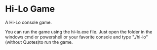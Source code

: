 # Hi-Lo Game
 A Hi-Lo console game. 

You can run the game using the hi-lo.exe file.
Just open the folder in the windows cmd or powershell or your favorite console and type "./hi-lo" (without Quotes)to run the game.
